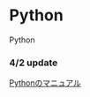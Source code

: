 # Python
Python

### 4/2 update

[Pythonのマニュアル](https://github.com/GlobalProgrammingLaboratory/Python/issues/2)
